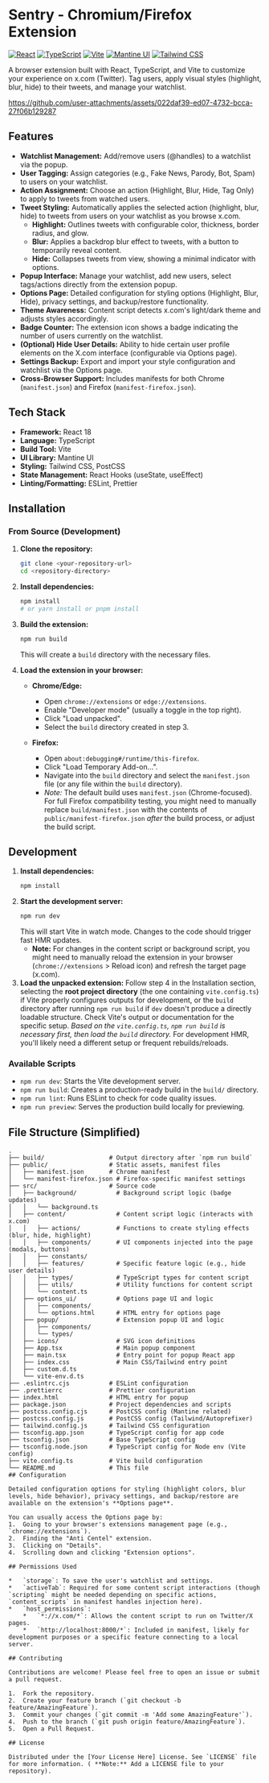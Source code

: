 # Sentry - Chromium/Firefox Extension

[![React](https://img.shields.io/badge/React-18.3-blue?logo=react)](https://reactjs.org/) [![TypeScript](https://img.shields.io/badge/TypeScript-5.2-blue?logo=typescript)](https://www.typescriptlang.org/) [![Vite](https://img.shields.io/badge/Vite-5.3-purple?logo=vite)](https://vitejs.dev/) [![Mantine UI](https://img.shields.io/badge/Mantine-7.16-blue)](https://mantine.dev/) [![Tailwind CSS](https://img.shields.io/badge/Tailwind_CSS-3.4-teal?logo=tailwind-css)](https://tailwindcss.com/)

A browser extension built with React, TypeScript, and Vite to customize your experience on x.com (Twitter). Tag users, apply visual styles (highlight, blur, hide) to their tweets, and manage your watchlist.

https://github.com/user-attachments/assets/022daf39-ed07-4732-bcca-27f06b129287

## Features

*   **Watchlist Management:** Add/remove users (@handles) to a watchlist via the popup.
*   **User Tagging:** Assign categories (e.g., Fake News, Parody, Bot, Spam) to users on your watchlist.
*   **Action Assignment:** Choose an action (Highlight, Blur, Hide, Tag Only) to apply to tweets from watched users.
*   **Tweet Styling:** Automatically applies the selected action (highlight, blur, hide) to tweets from users on your watchlist as you browse x.com.
    *   **Highlight:** Outlines tweets with configurable color, thickness, border radius, and glow.
    *   **Blur:** Applies a backdrop blur effect to tweets, with a button to temporarily reveal content.
    *   **Hide:** Collapses tweets from view, showing a minimal indicator with options.
*   **Popup Interface:** Manage your watchlist, add new users, select tags/actions directly from the extension popup.
*   **Options Page:** Detailed configuration for styling options (Highlight, Blur, Hide), privacy settings, and backup/restore functionality.
*   **Theme Awareness:** Content script detects x.com's light/dark theme and adjusts styles accordingly.
*   **Badge Counter:** The extension icon shows a badge indicating the number of users currently on the watchlist.
*   **(Optional) Hide User Details:** Ability to hide certain user profile elements on the X.com interface (configurable via Options page).
*   **Settings Backup:** Export and import your style configuration and watchlist via the Options page.
*   **Cross-Browser Support:** Includes manifests for both Chrome (`manifest.json`) and Firefox (`manifest-firefox.json`).

## Tech Stack

*   **Framework:** React 18
*   **Language:** TypeScript
*   **Build Tool:** Vite
*   **UI Library:** Mantine UI
*   **Styling:** Tailwind CSS, PostCSS
*   **State Management:** React Hooks (useState, useEffect)
*   **Linting/Formatting:** ESLint, Prettier

## Installation

### From Source (Development)

1.  **Clone the repository:**
    ```bash
    git clone <your-repository-url>
    cd <repository-directory>
    ```
2.  **Install dependencies:**
    ```bash
    npm install
    # or yarn install or pnpm install
    ```
3.  **Build the extension:**
    ```bash
    npm run build
    ```
    This will create a `build` directory with the necessary files.

4.  **Load the extension in your browser:**

    *   **Chrome/Edge:**
        *   Open `chrome://extensions` or `edge://extensions`.
        *   Enable "Developer mode" (usually a toggle in the top right).
        *   Click "Load unpacked".
        *   Select the `build` directory created in step 3.

    *   **Firefox:**
        *   Open `about:debugging#/runtime/this-firefox`.
        *   Click "Load Temporary Add-on...".
        *   Navigate into the `build` directory and select the `manifest.json` file (or any file within the `build` directory).
        *   *Note:* The default build uses `manifest.json` (Chrome-focused). For full Firefox compatibility testing, you might need to manually replace `build/manifest.json` with the contents of `public/manifest-firefox.json` *after* the build process, or adjust the build script.

## Development

1.  **Install dependencies:**
    ```bash
    npm install
    ```
2.  **Start the development server:**
    ```bash
    npm run dev
    ```
    This will start Vite in watch mode. Changes to the code should trigger fast HMR updates.
    *   **Note:** For changes in the content script or background script, you might need to manually reload the extension in your browser (`chrome://extensions` > Reload icon) and refresh the target page (x.com).
3.  **Load the unpacked extension:** Follow step 4 in the Installation section, selecting the **root project directory** (the one containing `vite.config.ts`) if Vite properly configures outputs for development, or the `build` directory after running `npm run build` if `dev` doesn't produce a directly loadable structure. Check Vite's output or documentation for the specific setup. *Based on the `vite.config.ts`, `npm run build` is necessary first, then load the `build` directory.* For development HMR, you'll likely need a different setup or frequent rebuilds/reloads.

### Available Scripts

*   `npm run dev`: Starts the Vite development server.
*   `npm run build`: Creates a production-ready build in the `build/` directory.
*   `npm run lint`: Runs ESLint to check for code quality issues.
*   `npm run preview`: Serves the production build locally for previewing.

## File Structure (Simplified)

```plaintext
.
├── build/                  # Output directory after `npm run build`
├── public/                 # Static assets, manifest files
│   ├── manifest.json       # Chrome manifest
│   └── manifest-firefox.json # Firefox-specific manifest settings
├── src/                    # Source code
│   ├── background/           # Background script logic (badge updates)
│   │   └── background.ts
│   ├── content/              # Content script logic (interacts with x.com)
│   │   ├── actions/          # Functions to create styling effects (blur, hide, highlight)
│   │   ├── components/       # UI components injected into the page (modals, buttons)
│   │   ├── constants/
│   │   ├── features/         # Specific feature logic (e.g., hide user details)
│   │   ├── types/            # TypeScript types for content script
│   │   ├── utils/            # Utility functions for content script
│   │   └── content.ts
│   ├── options_ui/           # Options page UI and logic
│   │   ├── components/
│   │   └── options.html      # HTML entry for options page
│   ├── popup/                # Extension popup UI and logic
│   │   ├── components/
│   │   └── types/
│   ├── icons/                # SVG icon definitions
│   ├── App.tsx               # Main popup component
│   ├── main.tsx              # Entry point for popup React app
│   ├── index.css             # Main CSS/Tailwind entry point
│   ├── custom.d.ts
│   └── vite-env.d.ts
├── .eslintrc.cjs           # ESLint configuration
├── .prettierrc             # Prettier configuration
├── index.html              # HTML entry for popup
├── package.json            # Project dependencies and scripts
├── postcss.config.cjs      # PostCSS config (Mantine related)
├── postcss.config.js       # PostCSS config (Tailwind/Autoprefixer)
├── tailwind.config.js      # Tailwind CSS configuration
├── tsconfig.app.json       # TypeScript config for app code
├── tsconfig.json           # Base TypeScript config
├── tsconfig.node.json      # TypeScript config for Node env (Vite config)
├── vite.config.ts          # Vite build configuration
└── README.md               # This file
## Configuration

Detailed configuration options for styling (highlight colors, blur levels, hide behavior), privacy settings, and backup/restore are available on the extension's **Options page**.

You can usually access the Options page by:
1.  Going to your browser's extensions management page (e.g., `chrome://extensions`).
2.  Finding the "Anti Centel" extension.
3.  Clicking on "Details".
4.  Scrolling down and clicking "Extension options".

## Permissions Used

*   `storage`: To save the user's watchlist and settings.
*   `activeTab`: Required for some content script interactions (though `scripting` might be needed depending on specific actions, `content_scripts` in manifest handles injection here).
*   `host_permissions`:
    *   `*://x.com/*`: Allows the content script to run on Twitter/X pages.
    *   `http://localhost:8000/*`: Included in manifest, likely for development purposes or a specific feature connecting to a local server.

## Contributing

Contributions are welcome! Please feel free to open an issue or submit a pull request.

1.  Fork the repository.
2.  Create your feature branch (`git checkout -b feature/AmazingFeature`).
3.  Commit your changes (`git commit -m 'Add some AmazingFeature'`).
4.  Push to the branch (`git push origin feature/AmazingFeature`).
5.  Open a Pull Request.

## License

Distributed under the [Your License Here] License. See `LICENSE` file for more information. ( **Note:** Add a LICENSE file to your repository).
